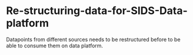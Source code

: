 # Re-structuring-data-for-SIDS-Data-platform
Datapoints from different sources needs to be restructured before to be able to consume them on data platform.
